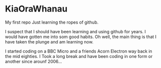 # KiaOraWhanau
My first repo
Just learning the ropes of github.
<p>I suspect that I should have been learning and using github for years. I would have gotten me into som good habits. Oh well, the main thing is that I have taken the plunge and am learning now.</p>
<p>I started coding on a BBC Micro and a friends Acorn Electron way back in the mid eighties. I Took a long break and have been coding in one form or another since arounf 2006... </p>

